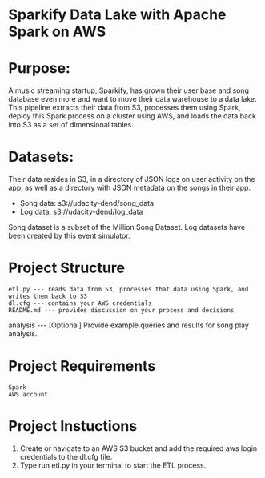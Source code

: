 # Sparkify Data Lake with Apache Spark on AWS

# Purpose:
A music streaming startup, Sparkify, has grown their user base and song database even more and want to move their data warehouse to a data lake. 
This pipeline extracts their data from S3, processes them using Spark, deploy this Spark process on a cluster using AWS, and loads the data back into S3 as a set of dimensional tables. 

# Datasets: 
Their data resides in S3, in a directory of JSON logs on user activity on the app, as well as a directory with JSON metadata on the songs in their app.
   - Song data: s3://udacity-dend/song_data
   - Log data: s3://udacity-dend/log_data

Song dataset is a subset of the Million Song Dataset.
Log datasets have been created by this event simulator.

# Project Structure
    etl.py --- reads data from S3, processes that data using Spark, and writes them back to S3
    dl.cfg --- contains your AWS credentials
    README.md --- provides discussion on your process and decisions
analysis --- [Optional] Provide example queries and results for song play analysis.
    
# Project Requirements
    Spark
    AWS account

# Project Instuctions
1. Create or navigate to an AWS S3 bucket and add the required aws login credentials to the dl.cfg file.
2. Type run etl.py in your terminal to start the ETL process.

